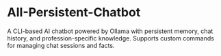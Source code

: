 # AII-Persistent-Chatbot
A CLI-based AI chatbot powered by Ollama with persistent memory, chat history, and profession-specific knowledge. Supports custom commands for managing chat sessions and facts.
